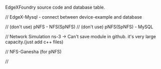 EdgeXFoundry source code and database table.

// EdgeX-Mysql - connect between device-example and database

// (don't use) pNFS - NFS(SpNFS)
// (don't use) pNFS(SpNFS) - MySQL

// Network Simulation ns-3 -> Can't save module in github. it's very large capacity.(just add c++ files)

// NFS-Ganesha (for pNFS)

//

